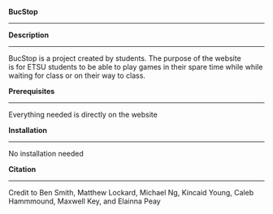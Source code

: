 
****BucStop****
_____________________________________________________________________

**Description**
_____________________________________________________________________
BucStop is a project created by students. The purpose of the website  
is for ETSU students to be able to play games in their spare time while
while waiting for class or on their way to class. 

**Prerequisites**
_____________________________________________________________________
Everything needed is directly on the website

**Installation**
_____________________________________________________________________
No installation needed

**Citation**
_____________________________________________________________________
Credit to Ben Smith, Matthew Lockard, Michael Ng, Kincaid Young, Caleb Hammmound,
Maxwell Key, and Elainna Peay
